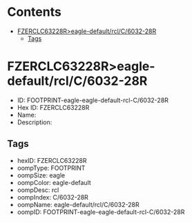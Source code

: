 



Contents
========

* [FZERCLC63228R>eagle-default/rcl/C/6032-28R](#fzerclc63228reagle-defaultrclc6032-28r)
	* [Tags](#tags)

# FZERCLC63228R>eagle-default/rcl/C/6032-28R

- ID: FOOTPRINT-eagle-eagle-default-rcl-C/6032-28R
- Hex ID: FZERCLC63228R
- Name: 
- Description: 

## Tags

- hexID: FZERCLC63228R
- oompType: FOOTPRINT
- oompSize: eagle
- oompColor: eagle-default
- oompDesc: rcl
- oompIndex: C/6032-28R
- oompName: eagle-default/rcl/C/6032-28R
- oompID: FOOTPRINT-eagle-eagle-default-rcl-C/6032-28R
